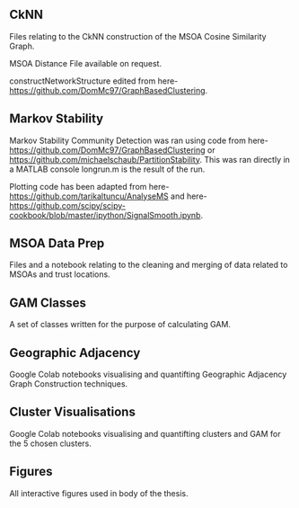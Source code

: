 ## CkNN
Files relating to the CkNN construction of the MSOA Cosine Similarity Graph. 

MSOA Distance File available on request.

constructNetworkStructure edited from here-https://github.com/DomMc97/GraphBasedClustering.

## Markov Stability
Markov Stability Community Detection was ran using code from here-https://github.com/DomMc97/GraphBasedClustering or https://github.com/michaelschaub/PartitionStability.
This was ran directly in a MATLAB console longrun.m is the result of the run.

Plotting code has been adapted from here-https://github.com/tarikaltuncu/AnalyseMS and here-https://github.com/scipy/scipy-cookbook/blob/master/ipython/SignalSmooth.ipynb.

## MSOA Data Prep
Files and a notebook relating to the cleaning and merging of data related to MSOAs and trust locations.

## GAM Classes
A set of classes written for the purpose of calculating GAM.

## Geographic Adjacency
Google Colab notebooks visualising and quantifting Geographic Adjacency Graph Construction techniques.

## Cluster Visualisations
Google Colab notebooks visualising and quantifting clusters and GAM for the 5 chosen clusters.

## Figures
All interactive figures used in body of the thesis.

